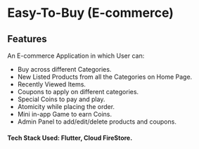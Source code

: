 # Easy-To-Buy (E-commerce)

## Features

An E-commerce Application in which User can:
- Buy across different Categories.
- New Listed Products from all the Categories on Home Page.
- Recently Viewed Items.
- Coupons to apply on different categories.
- Special Coins to pay and play.
- Atomicity while placing the order.
- Mini in-app Game to earn Coins.
- Admin Panel to add/edit/delete products and coupons.

#### Tech Stack Used: Flutter, Cloud FireStore.
